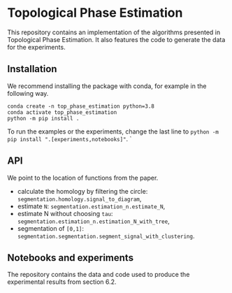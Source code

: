 # Topological Phase Estimation
This repository contains an implementation of the algorithms presented in Topological Phase Estimation.
It also features the code to generate the data for the experiments.

## Installation
We recommend installing the package with conda, for example in the following way.
```
conda create -n top_phase_estimation python=3.8
conda activate top_phase_estimation
python -m pip install .
```
To run the examples or the experiments, change the last line to `python -m pip install ".[experiments,notebooks]"`. `

## API
We point to the location of functions from the paper.
- calculate the homology by filtering the circle: `segmentation.homology.signal_to_diagram`,
- estimate `N`: `segmentation.estimation_n.estimate_N`,
- estimate N without choosing `tau`: `segmentation.estimation_n.estimation_N_with_tree`,
- segmentation of `[0,1]`: `segmentation.segmentation.segment_signal_with_clustering`.

## Notebooks and experiments
The repository contains the data and code used to produce the experimental results from section 6.2.